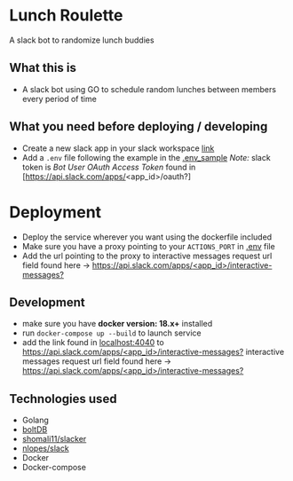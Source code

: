 # Lunch Roulette
A slack bot to randomize lunch buddies

## What this is
- A slack bot using GO to schedule random lunches between members every period of time

## What you need before deploying / developing
- Create a new slack app in your slack workspace [link](https://api.slack.com/apps)
- Add a `.env` file following the example in the [.env_sample](.env_sample) *Note:* slack token is *Bot User OAuth Access Token* found in [https://api.slack.com/apps/<app_id>/oauth?]

# Deployment
- Deploy the service wherever you want using the dockerfile included
- Make sure you have a proxy pointing to your `ACTIONS_PORT` in [.env](env_sample) file
- Add the url pointing to the proxy to interactive messages request url field found here -> [https://api.slack.com/apps/<app_id>/interactive-messages?](https://api.slack.com/apps/<app_id>/interactive-messages?)


## Development
- make sure you have **docker version: 18.x+** installed
- run `docker-compose up --build` to launch service
- add the link found in [localhost:4040](http://localhost:4040) to [https://api.slack.com/apps/<app_id>/interactive-messages?](https://api.slack.com/apps/<app_id>/interactive-messages?) interactive messages request url field found here -> [https://api.slack.com/apps/<app_id>/interactive-messages?](https://api.slack.com/apps/<app_id>/interactive-messages?)


## Technologies used
- Golang
- [boltDB](https://github.com/boltdb/bolt)
- [shomali11/slacker](https://github.com/shomali11/slacker)
- [nlopes/slack](https://github.com/nlopes/slack)
- Docker
- Docker-compose